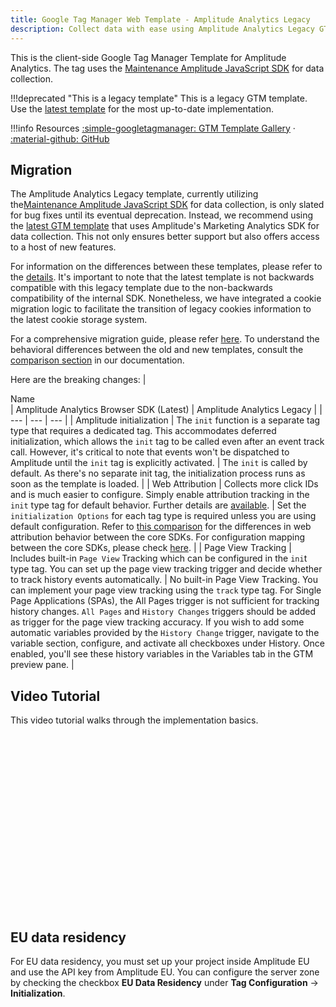 ```yaml
---
title: Google Tag Manager Web Template - Amplitude Analytics Legacy
description: Collect data with ease using Amplitude Analytics Legacy GTM template - the official client-side Google Tag Manager template for seamless data collection.
---
```


This is the client-side Google Tag Manager Template for Amplitude Analytics. The tag uses the [Maintenance Amplitude JavaScript SDK](../sdks/javascript/index.md) for data collection.

!!!deprecated "This is a legacy template"
    This is a legacy GTM template. Use the [latest template](./google-tag-manager-client.md) for the most up-to-date implementation.

!!!info Resources
    [:simple-googletagmanager: GTM Template Gallery](https://tagmanager.google.com/gallery/#/owners/amplitude/templates/amplitude-gtm-template) · [:material-github: GitHub](https://github.com/amplitude/amplitude-gtm-template)

## Migration

The Amplitude Analytics Legacy template, currently utilizing the[Maintenance Amplitude JavaScript SDK](../sdks/javascript/index.md) for data collection, is only slated for bug fixes until its eventual deprecation. Instead, we recommend using the [latest GTM template](./google-tag-manager-client.md) that uses Amplitude's Marketing Analytics SDK for data collection. This not only ensures better support but also offers access to a host of new features.

For information on the differences between these templates, please refer to the [details](../../data/sdks/typescript-browser/migration/). It's important to note that the latest template is not backwards compatible with this legacy template due to the non-backwards compatibility of the internal SDK. Nonetheless, we have integrated a cookie migration logic to facilitate the transition of legacy cookies information to the latest cookie storage system.

For a comprehensive migration guide, please refer [here]((../../data/sdks/typescript-browser/migration/#configuration)). To understand the behavioral differences between the old and new templates, consult the [comparison section]((../../data/sdks/typescript-browser/migration/#comparison)) in our documentation.

Here are the breaking changes:
| <div class="big-column">Name</div>  | Amplitude Analytics Browser SDK (Latest) | Amplitude Analytics Legacy |
| --- | --- | --- |
| Amplitude initialization | The `init` function is a separate tag type that requires a dedicated tag. This accommodates deferred initialization, which allows the `init` tag to be called even after an event track call. However, it's critical to note that events won't be dispatched to Amplitude until the `init` tag is explicitly activated.  | The `init` is called by default. As there's no separate init tag, the initialization process runs as soon as the template is loaded. |
| Web Attribution | Collects more click IDs and is much easier to configure. Simply enable attribution tracking in the `init` type tag for default behavior. Further details are [available](../..data/sources/google-tag-manager-client/#select-a-tag-types). | Set the `initialization Options` for each tag type is required unless you are using default configuration. Refer to [this comparison](../../data/sdks/typescript-browser/migration/#comparison) for the differences in web attribution behavior between the core SDKs. For configuration mapping between the core SDKs, please check [here](../../data/sdks/typescript-browser/migration/#configuration). |
| Page View Tracking | Includes built-in `Page View` Tracking which can be configured in the `ini`t type tag. You can set up the page view tracking trigger and decide whether to track history events automatically. | No built-in Page View Tracking. You can implement your page view tracking using the `track` type tag. For Single Page Applications (SPAs), the All Pages trigger is not sufficient for tracking history changes. `All Pages` and `History Changes` triggers should be added as trigger for the page view tracking accuracy. If you wish to add some automatic variables provided by the `History Change` trigger, navigate to the variable section, configure, and activate all checkboxes under History. Once enabled, you'll see these history variables in the Variables tab in the GTM preview pane. |

## Video Tutorial

This video tutorial walks through the implementation basics. 

<script src="https://fast.wistia.com/embed/medias/ks4mh1i79u.jsonp" async></script><script src="https://fast.wistia.com/assets/external/E-v1.js" async></script><div class="wistia_responsive_padding" style="padding:56.25% 0 0 0;position:relative;"><div class="wistia_responsive_wrapper" style="height:100%;left:0;position:absolute;top:0;width:100%;"><div class="wistia_embed wistia_async_ks4mh1i79u videoFoam=true" style="height:100%;position:relative;width:100%"><div class="wistia_swatch" style="height:100%;left:0;opacity:0;overflow:hidden;position:absolute;top:0;transition:opacity 200ms;width:100%;"><img src="https://fast.wistia.com/embed/medias/ks4mh1i79u/swatch" style="filter:blur(5px);height:100%;object-fit:contain;width:100%;" alt="" aria-hidden="true" onload="this.parentNode.style.opacity=1;" /></div></div></div></div>

## EU data residency 

For EU data residency, you must set up your project inside Amplitude EU and use the API key from Amplitude EU. You can configure the server zone by checking the checkbox **EU Data Residency** under **Tag Configuration** -> **Initialization**.
